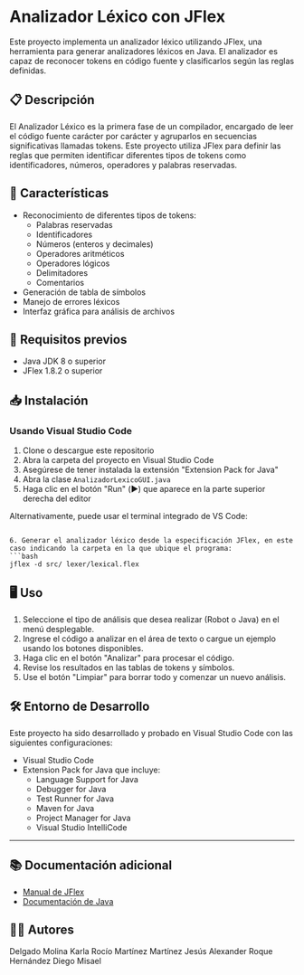 # Analizador Léxico con JFlex

Este proyecto implementa un analizador léxico utilizando JFlex, una herramienta para generar analizadores léxicos en Java. El analizador es capaz de reconocer tokens en código fuente y clasificarlos según las reglas definidas.

## 📋 Descripción

El Analizador Léxico es la primera fase de un compilador, encargado de leer el código fuente carácter por carácter y agruparlos en secuencias significativas llamadas tokens. Este proyecto utiliza JFlex para definir las reglas que permiten identificar diferentes tipos de tokens como identificadores, números, operadores y palabras reservadas.

## 🚀 Características

- Reconocimiento de diferentes tipos de tokens:
  - Palabras reservadas
  - Identificadores
  - Números (enteros y decimales)
  - Operadores aritméticos
  - Operadores lógicos
  - Delimitadores
  - Comentarios
- Generación de tabla de símbolos
- Manejo de errores léxicos
- Interfaz gráfica para análisis de archivos

## 🔧 Requisitos previos

- Java JDK 8 o superior
- JFlex 1.8.2 o superior

## 📥 Instalación

### Usando Visual Studio Code

1. Clone o descargue este repositorio
2. Abra la carpeta del proyecto en Visual Studio Code
3. Asegúrese de tener instalada la extensión "Extension Pack for Java"
4. Abra la clase `AnalizadorLexicoGUI.java`
5. Haga clic en el botón "Run" (▶️) que aparece en la parte superior derecha del editor
   
Alternativamente, puede usar el terminal integrado de VS Code:
   ```

6. Generar el analizador léxico desde la especificación JFlex, en este caso indicando la carpeta en la que ubique el programa:
   ```bash
   jflex -d src/ lexer/lexical.flex
   ```

## 🖥️ Uso

1. Seleccione el tipo de análisis que desea realizar (Robot o Java) en el menú desplegable.
2. Ingrese el código a analizar en el área de texto o cargue un ejemplo usando los botones disponibles.
3. Haga clic en el botón "Analizar" para procesar el código.
4. Revise los resultados en las tablas de tokens y símbolos.
5. Use el botón "Limpiar" para borrar todo y comenzar un nuevo análisis.

## 🛠️ Entorno de Desarrollo

Este proyecto ha sido desarrollado y probado en Visual Studio Code con las siguientes configuraciones:

- Visual Studio Code
- Extension Pack for Java que incluye:
  - Language Support for Java
  - Debugger for Java
  - Test Runner for Java
  - Maven for Java
  - Project Manager for Java
  - Visual Studio IntelliCode

---

## 📚 Documentación adicional

- [Manual de JFlex](https://jflex.de/manual.html)
- [Documentación de Java](https://docs.oracle.com/en/java/)

## 👨‍💻 Autores

Delgado Molina Karla Rocío
Martínez Martínez Jesús Alexander
Roque Hernández Diego Misael
